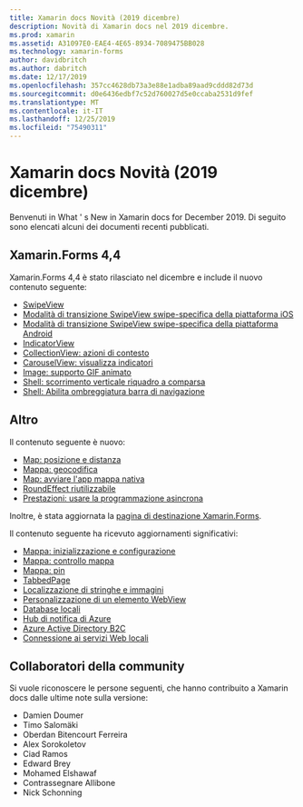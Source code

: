 ```yaml
---
title: Xamarin docs Novità (2019 dicembre)
description: Novità di Xamarin docs nel 2019 dicembre.
ms.prod: xamarin
ms.assetid: A31097E0-EAE4-4E65-8934-7089475BB028
ms.technology: xamarin-forms
author: davidbritch
ms.author: dabritch
ms.date: 12/17/2019
ms.openlocfilehash: 357cc4628db73a3e88e1adba89aad9cddd82d73d
ms.sourcegitcommit: d0e6436edbf7c52d760027d5e0ccaba2531d9fef
ms.translationtype: MT
ms.contentlocale: it-IT
ms.lasthandoff: 12/25/2019
ms.locfileid: "75490311"
---
```

# <a name="xamarin-docs-whats-new-december-2019"></a>Xamarin docs Novità (2019 dicembre)

Benvenuti in What ' s New in Xamarin docs for December 2019. Di seguito sono elencati alcuni dei documenti recenti pubblicati.

## <a name="xamarinforms-44"></a>Xamarin.Forms 4,4

Xamarin.Forms 4,4 è stato rilasciato nel dicembre e include il nuovo contenuto seguente:

- [SwipeView](~/xamarin-forms/user-interface/swipeview.md)
- [Modalità di transizione SwipeView swipe-specifica della piattaforma iOS](~/xamarin-forms/platform/ios/swipeview-swipetransitionmode.md)
- [Modalità di transizione SwipeView swipe-specifica della piattaforma Android](~/xamarin-forms/platform/android/swipeview-swipetransitionmode.md)
- [IndicatorView](~/xamarin-forms/user-interface/indicatorview.md)
- [CollectionView: azioni di contesto](~/xamarin-forms/user-interface/collectionview/populate-data.md#context-menus)
- [CarouselView: visualizza indicatori](~/xamarin-forms/user-interface/carouselview/populate-data.md#display-indicators)
- [Image: supporto GIF animato](~/xamarin-forms/user-interface/images.md#animated-gifs)
- [Shell: scorrimento verticale riquadro a comparsa](~/xamarin-forms/app-fundamentals/shell/flyout.md#flyout-vertical-scroll)
- [Shell: Abilita ombreggiatura barra di navigazione](~/xamarin-forms/app-fundamentals/shell/configuration.md#enable-navigation-bar-shadow)

## <a name="other"></a>Altro

Il contenuto seguente è nuovo:

- [Map: posizione e distanza](~/xamarin-forms/user-interface/map/position-distance.md)
- [Mappa: geocodifica](~/xamarin-forms/user-interface/map/geocoder.md)
- [Map: avviare l'app mappa nativa](~/xamarin-forms/user-interface/map/native-map-app.md)
- [RoundEffect riutilizzabile](~/xamarin-forms/app-fundamentals/effects/reusable-roundeffect.md)
- [Prestazioni: usare la programmazione asincrona](~/xamarin-forms/deploy-test/performance.md#use-asynchronous-programming)

Inoltre, è stata aggiornata la [pagina di destinazione Xamarin.Forms](~/xamarin-forms/index.yml).

Il contenuto seguente ha ricevuto aggiornamenti significativi:

- [Mappa: inizializzazione e configurazione](~/xamarin-forms/user-interface/map/setup.md)
- [Mappa: controllo mappa](~/xamarin-forms/user-interface/map/map.md)
- [Mappa: pin](~/xamarin-forms/user-interface/map/pins.md)
- [TabbedPage](~/xamarin-forms/app-fundamentals/navigation/tabbed-page.md)
- [Localizzazione di stringhe e immagini](~/xamarin-forms/app-fundamentals/localization/text.md)
- [Personalizzazione di un elemento WebView](~/xamarin-forms/app-fundamentals/custom-renderer/hybridwebview.md)
- [Database locali](~/xamarin-forms/data-cloud/data/databases.md)
- [Hub di notifica di Azure](~/xamarin-forms/data-cloud/azure-services/azure-notification-hub.md)
- [Azure Active Directory B2C](~/xamarin-forms/data-cloud/authentication/azure-ad-b2c.md)
- [Connessione ai servizi Web locali](~/cross-platform/deploy-test/connect-to-local-web-services.md)

## <a name="community-contributors"></a>Collaboratori della community

Si vuole riconoscere le persone seguenti, che hanno contribuito a Xamarin docs dalle ultime note sulla versione:

- Damien Doumer
- Timo Salomäki
- Oberdan Bitencourt Ferreira
- Alex Sorokoletov
- Ciad Ramos
- Edward Brey
- Mohamed Elshawaf
- Contrassegnare Allibone
- Nick Schonning

